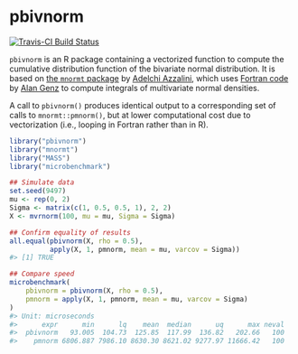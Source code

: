 <!-- README.md is generated from README.Rmd. Please edit that file -->



# pbivnorm

[![Travis-CI Build Status](https://travis-ci.org/brentonk/pbivnorm.png?branch=master)](https://travis-ci.org/brentonk/pbivnorm)

`pbivnorm` is an R package containing a vectorized function to compute the cumulative distribution function of the bivariate normal distribution.  It is based on [the `mnormt` package](http://cran.r-project.org/web/packages/mnormt/index.html) by [Adelchi Azzalini](http://azzalini.stat.unipd.it/index-en.html), which uses [Fortran code](http://www.math.wsu.edu/faculty/genz/software/fort77/mvtdstpack.f) by [Alan Genz](http://www.math.wsu.edu/faculty/genz/homepage) to compute integrals of multivariate normal densities.

A call to `pbivnorm()` produces identical output to a corresponding set of
calls to `mnormt::pmnorm()`, but at lower computational cost due to
vectorization (i.e., looping in Fortran rather than in R).


```r
library("pbivnorm")
library("mnormt")
library("MASS")
library("microbenchmark")

## Simulate data
set.seed(9497)
mu <- rep(0, 2)
Sigma <- matrix(c(1, 0.5, 0.5, 1), 2, 2)
X <- mvrnorm(100, mu = mu, Sigma = Sigma)

## Confirm equality of results
all.equal(pbivnorm(X, rho = 0.5),
          apply(X, 1, pmnorm, mean = mu, varcov = Sigma))
#> [1] TRUE

## Compare speed
microbenchmark(
    pbivnorm = pbivnorm(X, rho = 0.5),
    pmnorm = apply(X, 1, pmnorm, mean = mu, varcov = Sigma)
)
#> Unit: microseconds
#>      expr      min      lq    mean  median      uq      max neval
#>  pbivnorm   93.005  104.73  125.85  117.99  136.82   202.66   100
#>    pmnorm 6806.887 7986.10 8630.30 8621.02 9277.97 11666.42   100
```
